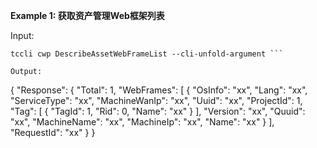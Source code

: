 **Example 1: 获取资产管理Web框架列表**



Input: 

```
tccli cwp DescribeAssetWebFrameList --cli-unfold-argument ```

Output: 
```
{
    "Response": {
        "Total": 1,
        "WebFrames": [
            {
                "OsInfo": "xx",
                "Lang": "xx",
                "ServiceType": "xx",
                "MachineWanIp": "xx",
                "Uuid": "xx",
                "ProjectId": 1,
                "Tag": [
                    {
                        "TagId": 1,
                        "Rid": 0,
                        "Name": "xx"
                    }
                ],
                "Version": "xx",
                "Quuid": "xx",
                "MachineName": "xx",
                "MachineIp": "xx",
                "Name": "xx"
            }
        ],
        "RequestId": "xx"
    }
}
```

